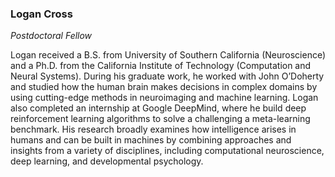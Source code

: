 ### Logan Cross

_Postdoctoral Fellow_

Logan received a B.S. from University of Southern California (Neuroscience) and a Ph.D. from the California Institute of Technology (Computation and Neural Systems). During his graduate work, he worked with John O’Doherty and studied how the human brain makes decisions in complex domains by using cutting-edge methods in neuroimaging and machine learning. Logan also completed an internship at Google DeepMind, where he build deep reinforcement learning algorithms to solve a challenging a meta-learning benchmark. His research broadly examines how intelligence arises in humans and can be built in machines by combining approaches and insights from a variety of disciplines, including computational neuroscience, deep learning, and developmental psychology.
